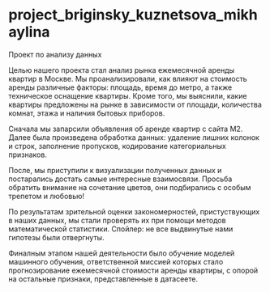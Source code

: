 # project_briginsky_kuznetsova_mikhaylina
Проект по анализу данных 

Целью нашего проекта стал анализ рынка ежемесячной аренды квартир в Москве. Мы проанализировали, как влияют на стоимость аренды различные факторы: площадь, время до метро, а также техническое оснащение квартиры. Кроме того, мы выяснили, какие квартиры предложены на рынке в зависимости от площади, количества комнат, этажа и наличия бытовых приборов.

Сначала мы запарсили объявления об аренде квартир с сайта М2. Далее была произведена обработка данных: удаление лишних колонок и строк, заполнение пропусков, кодирование категориальных признаков.

После, мы приступили к визуализации полученных данных и постарались достать самые интересные взаимосвязи. Просьба обратить внимание на сочетание цветов, они подбирались с особым трепетом и любовью!

По результатам зрительной оценки закономерностей, пристуствующих в наших данных, мы стали проверять их при помощи методов математической статистики. Спойлер: не все выдвинутые нами гипотезы были отвергнуты.

Финалным этапом нашей деятельности было обучение моделей машинного обучения, ответственной миссией которых стало прогнозирование ежемесячной стоимости аренды квартиры, с опорой на остальные признаки, представленные в датасеете.
